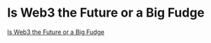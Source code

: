# Is Web3 the Future or a Big Fudge
[Is Web3 the Future or a Big Fudge](https://aiwithcloud.com/2022/09/19/is_web3_the_future_or_a_big_fudge/)